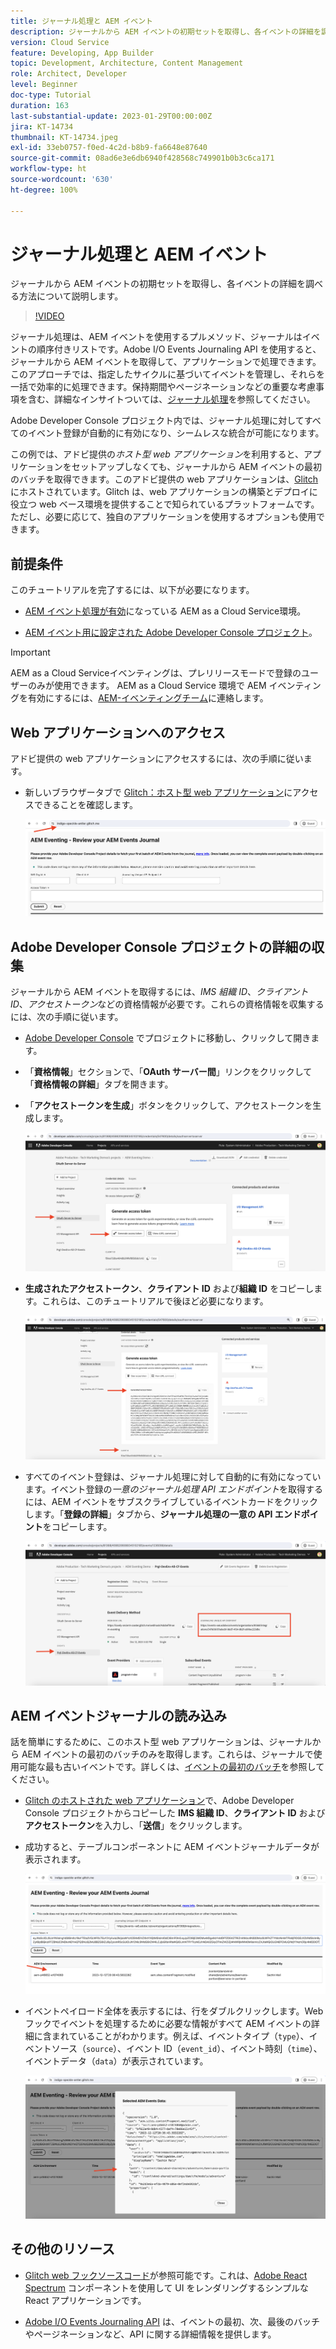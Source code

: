 ```yaml
---
title: ジャーナル処理と AEM イベント
description: ジャーナルから AEM イベントの初期セットを取得し、各イベントの詳細を調べる方法について説明します。
version: Cloud Service
feature: Developing, App Builder
topic: Development, Architecture, Content Management
role: Architect, Developer
level: Beginner
doc-type: Tutorial
duration: 163
last-substantial-update: 2023-01-29T00:00:00Z
jira: KT-14734
thumbnail: KT-14734.jpeg
exl-id: 33eb0757-f0ed-4c2d-b8b9-fa6648e87640
source-git-commit: 08ad6e3e6db6940f428568c749901b0b3c6ca171
workflow-type: ht
source-wordcount: '630'
ht-degree: 100%

---
```


# ジャーナル処理と AEM イベント

ジャーナルから AEM イベントの初期セットを取得し、各イベントの詳細を調べる方法について説明します。

>[!VIDEO](https://video.tv.adobe.com/v/3427052?quality=12&learn=on)

ジャーナル処理は、AEM イベントを使用するプルメソッド、ジャーナルはイベントの順序付きリストです。Adobe I/O Events Journaling API を使用すると、ジャーナルから AEM イベントを取得して、アプリケーションで処理できます。このアプローチでは、指定したサイクルに基づいてイベントを管理し、それらを一括で効率的に処理できます。保持期間やページネーションなどの重要な考慮事項を含む、詳細なインサイトついては、[ジャーナル処理](https://developer.adobe.com/events/docs/guides/journaling_intro/)を参照してください。

Adobe Developer Console プロジェクト内では、ジャーナル処理に対してすべてのイベント登録が自動的に有効になり、シームレスな統合が可能になります。

この例では、アドビ提供の&#x200B;_ホスト型 web アプリケーション_&#x200B;を利用すると、アプリケーションをセットアップしなくても、ジャーナルから AEM イベントの最初のバッチを取得できます。このアドビ提供の web アプリケーションは、[Glitch](https://glitch.com/) にホストされています。Glitch は、web アプリケーションの構築とデプロイに役立つ web ベース環境を提供することで知られているプラットフォームです。ただし、必要に応じて、独自のアプリケーションを使用するオプションも使用できます。

## 前提条件

このチュートリアルを完了するには、以下が必要になります。

- [AEM イベント処理が有効](https://developer.adobe.com/experience-cloud/experience-manager-apis/guides/events/#enable-aem-events-on-your-aem-cloud-service-environment)になっている AEM as a Cloud Service環境。

- [AEM イベント用に設定された Adobe Developer Console プロジェクト](https://developer.adobe.com/experience-cloud/experience-manager-apis/guides/events/#how-to-subscribe-to-aem-events-in-the-adobe-developer-console)。

>[!IMPORTANT]
>
>AEM as a Cloud Serviceイベンティングは、プレリリースモードで登録のユーザーのみが使用できます。 AEM as a Cloud Service 環境で AEM イベンティングを有効にするには、[AEM-イベンティングチーム](mailto:grp-aem-events@adobe.com)に連絡します。

## Web アプリケーションへのアクセス

アドビ提供の web アプリケーションにアクセスするには、次の手順に従います。

- 新しいブラウザータブで [Glitch：ホスト型 web アプリケーション](https://indigo-speckle-antler.glitch.me/)にアクセスできることを確認します。

  ![Glitch：ホスト型 web アプリケーション](../assets/examples/journaling/glitch-hosted-web-application.png)

## Adobe Developer Console プロジェクトの詳細の収集

ジャーナルから AEM イベントを取得するには、_IMS 組織 ID_、_クライアント ID_、_アクセストークン_&#x200B;などの資格情報が必要です。これらの資格情報を収集するには、次の手順に従います。

- [Adobe Developer Console](https://developer.adobe.com) でプロジェクトに移動し、クリックして開きます。

- 「**資格情報**」セクションで、「**OAuth サーバー間**」リンクをクリックして「**資格情報の詳細**」タブを開きます。

- 「**アクセストークンを生成**」ボタンをクリックして、アクセストークンを生成します。

  ![Adobe Developer Console プロジェクトのアクセストークンの生成](../assets/examples/journaling/adobe-developer-console-project-generate-access-token.png)

- **生成されたアクセストークン**、**クライアント ID** および&#x200B;**組織 ID** をコピーします。これらは、このチュートリアルで後ほど必要になります。

  ![Adobe Developer Console プロジェクトの資格情報のコピー](../assets/examples/journaling/adobe-developer-console-project-copy-credentials.png)

- すべてのイベント登録は、ジャーナル処理に対して自動的に有効になっています。イベント登録の&#x200B;_一意のジャーナル処理 API エンドポイント_&#x200B;を取得するには、AEM イベントをサブスクライブしているイベントカードをクリックします。「**登録の詳細**」タブから、**ジャーナル処理の一意の API エンドポイント**&#x200B;をコピーします。

  ![Adobe Developer Console プロジェクトのイベントカード](../assets/examples/journaling/adobe-developer-console-project-events-card.png)

## AEM イベントジャーナルの読み込み

話を簡単にするために、このホスト型 web アプリケーションは、ジャーナルから AEM イベントの最初のバッチのみを取得します。これらは、ジャーナルで使用可能な最も古いイベントです。詳しくは、[イベントの最初のバッチ](https://developer.adobe.com/events/docs/guides/api/journaling_api/#fetching-your-first-batch-of-events-from-the-journal)を参照してください。

- [Glitch のホストされた web アプリケーション](https://indigo-speckle-antler.glitch.me/)で、Adobe Developer Console プロジェクトからコピーした **IMS 組織 ID**、**クライアント ID** および&#x200B;**アクセストークン**&#x200B;を入力し、「**送信**」をクリックします。

- 成功すると、テーブルコンポーネントに AEM イベントジャーナルデータが表示されます。

  ![AEM イベントジャーナルデータ](../assets/examples/journaling/load-journal.png)

- イベントペイロード全体を表示するには、行をダブルクリックします。Web フックでイベントを処理するために必要な情報がすべて AEM イベントの詳細に含まれていることがわかります。例えば、イベントタイプ（`type`）、イベントソース（`source`）、イベント ID（`event_id`）、イベント時刻（`time`）、イベントデータ（`data`）が表示されています。

  ![AEM イベントペイロードの全体](../assets/examples/journaling/complete-journal-data.png)

## その他のリソース

- [Glitch web フックソースコード](https://glitch.com/edit/#!/indigo-speckle-antler)が参照可能です。これは、[Adobe React Spectrum](https://react-spectrum.adobe.com/react-spectrum/index.html) コンポーネントを使用して UI をレンダリングするシンプルな React アプリケーションです。

- [Adobe I/O Events Journaling API](https://developer.adobe.com/events/docs/guides/api/journaling_api/) は、イベントの最初、次、最後のバッチやページネーションなど、API に関する詳細情報を提供します。
